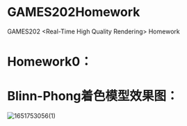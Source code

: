 # GAMES202Homework
GAMES202 &lt;Real-Time High Quality Rendering> Homework
# Homework0：
  # Blinn-Phong着色模型效果图：
![1651753056(1)](https://user-images.githubusercontent.com/37318309/166921256-7f6cd1c6-9a93-43f7-bc31-63006e7de56a.png)

